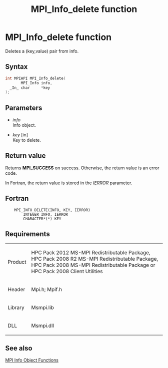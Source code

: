 ﻿---
title: MPI_Info_delete function
TOCTitle: MPI_Info_delete function
ms:assetid: 059ee73a-7053-440f-9eb0-5b011a9cf640
ms:mtpsurl: https://msdn.microsoft.com/en-us/library/Dn473410(v=VS.85)
ms:contentKeyID: 59360946
ms.date: 03/28/2018
mtps_version: v=VS.85
f1_keywords:
- MPI_INFO_DELETE
- mpif/MPI_Info_delete
- mpi/MPI_INFO_DELETE
dev_langs:
- C++
- C
---

# MPI\_Info\_delete function

Deletes a (key,value) pair from info.

## Syntax

``` c++
int MPIAPI MPI_Info_delete(
       MPI_Info info,
  _In_ char     *key
);
```

## Parameters

  - *info*  
    Info object.

  - *key* \[in\]  
    Key to delete.

## Return value

Returns **MPI\_SUCCESS** on success. Otherwise, the return value is an error code.

In Fortran, the return value is stored in the *IERROR* parameter.

## Fortran

``` FORTRAN
    MPI_INFO_DELETE(INFO, KEY, IERROR)
        INTEGER INFO, IERROR
        CHARACTER*(*) KEY
```

## Requirements

<table>
<colgroup>
<col/>
<col/>
</colgroup>
<tbody>
<tr class="odd">
<td><p>Product</p></td>
<td><p>HPC Pack 2012 MS-MPI Redistributable Package, HPC Pack 2008 R2 MS-MPI Redistributable Package, HPC Pack 2008 MS-MPI Redistributable Package or HPC Pack 2008 Client Utilities</p></td>
</tr>
<tr class="even">
<td><p>Header</p></td>
<td>Mpi.h;
Mpif.h</td>
</tr>
<tr class="odd">
<td><p>Library</p></td>
<td>Msmpi.lib</td>
</tr>
<tr class="even">
<td><p>DLL</p></td>
<td>Msmpi.dll</td>
</tr>
</tbody>
</table>


## See also

[MPI Info Object Functions](mpi-info-object-functions.md)

